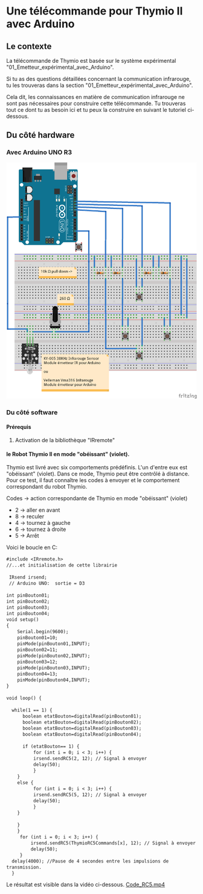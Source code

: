 # Une télécommande pour Thymio II avec Arduino
## Le contexte
La télécommande de Thymio est basée sur le système expérimental 
"01_Emetteur_expérimental_avec_Arduino".

Si tu as des questions détaillées concernant la communication infrarouge, 
tu les trouveras dans la section "01_Emetteur_expérimental_avec_Arduino".<br>

Cela dit, les connaissances en matière de communication infrarouge ne sont pas nécessaires pour 
construire cette télécommande. 
Tu trouveras tout ce dont tu as besoin ici et tu peux la construire en suivant le tutoriel ci-dessous. 

## Du côté hardware
### Avec Arduino UNO R3

![test](ArduinoUNOR3_télécommande_pour_Thymio__bb.png)

### Du côté software
#### Prérequis
1. Activation de la bibliothèque "IRremote"

#### le Robot Thymio II en mode "obéissant" (violet).
Thymio est livré avec six comportements prédéfinis. L'un d'entre eux est "obéissant" (violet). 
Dans ce mode, Thymio peut être contrôlé à distance. 
Pour ce test, il faut connaître les codes à envoyer et le comportement correspondant 
du robot Thymio. 

Codes -> action correspondante de Thymio en mode "obéissant" (violet)
* 2 -> aller en avant 
* 8 -> reculer 
* 4 -> tournez à gauche 
* 6 -> tournez à droite 
* 5 -> Arrêt 

Voici le boucle en C:

    #include <IRremote.h>
    //...et initialisation de cette librairie

     IRsend irsend;
     // Arduino UNO:  sortie = D3

    int pinBouton01;
    int pinBouton02;
    int pinBouton03;
    int pinBouton04;
    void setup()
    {
        Serial.begin(9600);
        pinBouton01=10;
        pinMode(pinBouton01,INPUT);
        pinBouton02=11;
        pinMode(pinBouton02,INPUT);
        pinBouton03=12;
        pinMode(pinBouton03,INPUT);
        pinBouton04=13;
        pinMode(pinBouton04,INPUT);
    }

    void loop() {

      while(1 == 1) {
          boolean etatBouton=digitalRead(pinBouton01);
          boolean etatBouton=digitalRead(pinBouton02);
          boolean etatBouton=digitalRead(pinBouton03);
          boolean etatBouton=digitalRead(pinBouton04);
      
          if (etatBouton== 1) {
              for (int i = 0; i < 3; i++) {
              irsend.sendRC5(2, 12); // Signal à envoyer
              delay(50);
              }
        }
        else {
              for (int i = 0; i < 3; i++) {
              irsend.sendRC5(5, 12); // Signal à envoyer
              delay(50);
              }
        }

        }
        }
         for (int i = 0; i < 3; i++) {
             irsend.sendRC5(ThymioRC5Commands[x], 12); // Signal à envoyer 
             delay(50);
         } 
      delay(4000); //Pause de 4 secondes entre les impulsions de transmission.
      }    

Le résultat est visible dans la vidéo ci-dessous. 
 [Code_RC5.mp4](./Code_RC5.mp4)




